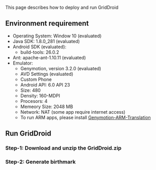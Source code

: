 This page describes how to deploy and run GridDroid

## Environment requirement

* Operating System: Window 10 (evaluated)
* Java SDK: 1.8.0_281 (evaluated)
* Android SDK (evaluated):
  * build-tools: 26.0.2
* Ant: apache-ant-1.10.11 (evaluated)
* Emulator: 
  * Genymotion, version 3.2.0 (evaluated)
  * AVD Settings (evaluated)
   * Custom Phone
   * Android API: 6.0 API 23
   * Size: 480
   * Density: 160-MDPI
   * Procesors: 4
   * Memeory Size: 2048 MB
   * Network: NAT (some app require internet access)
   * To run ARM apps, please install [Genymotion-ARM-Translation](https://github.com/m9rco/Genymotion_ARM_Translation)



## Run GridDroid

### **Step-1**: Download and unzip the GridDroid.zip

### **Step-2**: Generate birthmark
